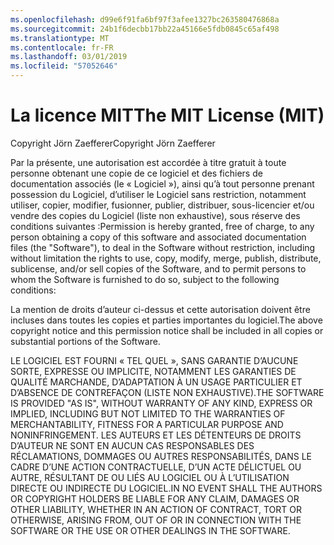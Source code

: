 ```yaml
---
ms.openlocfilehash: d99e6f91fa6bf97f3afee1327bc263580476868a
ms.sourcegitcommit: 24b1f6decbb17bb22a45166e5fdb0845c65af498
ms.translationtype: MT
ms.contentlocale: fr-FR
ms.lasthandoff: 03/01/2019
ms.locfileid: "57052646"
---
```

<a name="the-mit-license-mit"></a><span data-ttu-id="3160f-101">La licence MIT</span><span class="sxs-lookup"><span data-stu-id="3160f-101">The MIT License (MIT)</span></span>
=====================

<span data-ttu-id="3160f-102">Copyright Jörn Zaefferer</span><span class="sxs-lookup"><span data-stu-id="3160f-102">Copyright Jörn Zaefferer</span></span>

<span data-ttu-id="3160f-103">Par la présente, une autorisation est accordée à titre gratuit à toute personne obtenant une copie de ce logiciel et des fichiers de documentation associés (le « Logiciel »), ainsi qu’à tout personne prenant possession du Logiciel, d’utiliser le Logiciel sans restriction, notamment utiliser, copier, modifier, fusionner, publier, distribuer, sous-licencier et/ou vendre des copies du Logiciel (liste non exhaustive), sous réserve des conditions suivantes :</span><span class="sxs-lookup"><span data-stu-id="3160f-103">Permission is hereby granted, free of charge, to any person obtaining a copy of this software and associated documentation files (the "Software"), to deal in the Software without restriction, including without limitation the rights to use, copy, modify, merge, publish, distribute, sublicense, and/or sell copies of the Software, and to permit persons to whom the Software is furnished to do so, subject to the following conditions:</span></span>

<span data-ttu-id="3160f-104">La mention de droits d’auteur ci-dessus et cette autorisation doivent être incluses dans toutes les copies et parties importantes du logiciel.</span><span class="sxs-lookup"><span data-stu-id="3160f-104">The above copyright notice and this permission notice shall be included in all copies or substantial portions of the Software.</span></span>

<span data-ttu-id="3160f-105">LE LOGICIEL EST FOURNI « TEL QUEL », SANS GARANTIE D’AUCUNE SORTE, EXPRESSE OU IMPLICITE, NOTAMMENT LES GARANTIES DE QUALITÉ MARCHANDE, D’ADAPTATION À UN USAGE PARTICULIER ET D’ABSENCE DE CONTREFAÇON (LISTE NON EXHAUSTIVE).</span><span class="sxs-lookup"><span data-stu-id="3160f-105">THE SOFTWARE IS PROVIDED "AS IS", WITHOUT WARRANTY OF ANY KIND, EXPRESS OR IMPLIED, INCLUDING BUT NOT LIMITED TO THE WARRANTIES OF MERCHANTABILITY, FITNESS FOR A PARTICULAR PURPOSE AND NONINFRINGEMENT.</span></span> <span data-ttu-id="3160f-106">LES AUTEURS ET LES DÉTENTEURS DE DROITS D’AUTEUR NE SONT EN AUCUN CAS RESPONSABLES DES RÉCLAMATIONS, DOMMAGES OU AUTRES RESPONSABILITÉS, DANS LE CADRE D’UNE ACTION CONTRACTUELLE, D’UN ACTE DÉLICTUEL OU AUTRE, RÉSULTANT DE OU LIÉS AU LOGICIEL OU À L’UTILISATION DIRECTE OU INDIRECTE DU LOGICIEL.</span><span class="sxs-lookup"><span data-stu-id="3160f-106">IN NO EVENT SHALL THE AUTHORS OR COPYRIGHT HOLDERS BE LIABLE FOR ANY CLAIM, DAMAGES OR OTHER LIABILITY, WHETHER IN AN ACTION OF CONTRACT, TORT OR OTHERWISE, ARISING FROM, OUT OF OR IN CONNECTION WITH THE SOFTWARE OR THE USE OR OTHER DEALINGS IN THE SOFTWARE.</span></span>
